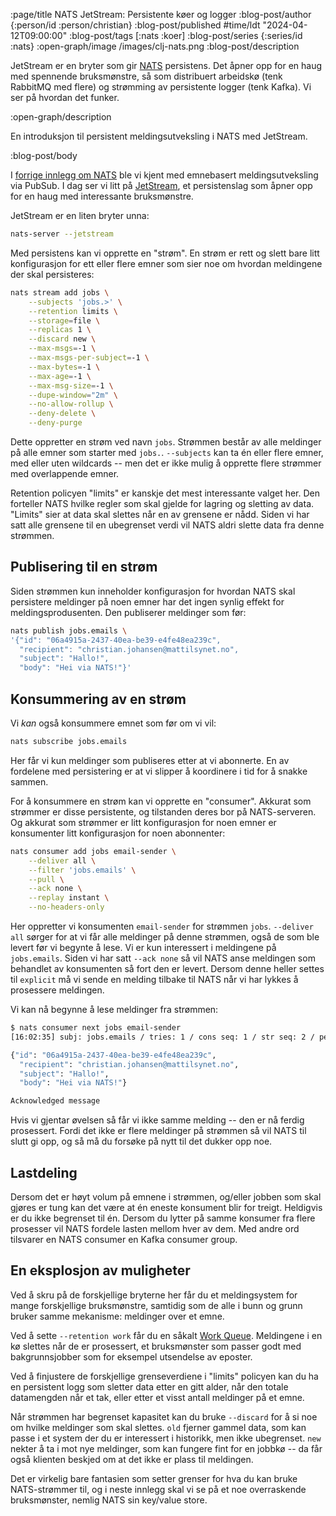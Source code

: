 :page/title NATS JetStream: Persistente køer og logger
:blog-post/author {:person/id :person/christian}
:blog-post/published #time/ldt "2024-04-12T09:00:00"
:blog-post/tags [:nats :koer]
:blog-post/series {:series/id :nats}
:open-graph/image /images/clj-nats.png
:blog-post/description

JetStream er en bryter som gir [NATS](https://nats.io) persistens. Det åpner opp
for en haug med spennende bruksmønstre, så som distribuert arbeidskø (tenk
RabbitMQ med flere) og strømming av persistente logger (tenk Kafka). Vi ser på
hvordan det funker.

:open-graph/description

En introduksjon til persistent meldingsutveksling i NATS med JetStream.

:blog-post/body

I [forrige innlegg om NATS](/intro-til-nats/) ble vi kjent med emnebasert
meldingsutveksling via PubSub. I dag ser vi litt på
[JetStream](https://docs.nats.io/nats-concepts/jetstream), et persistenslag som
åpner opp for en haug med interessante bruksmønstre.

JetStream er en liten bryter unna:

```sh
nats-server --jetstream
```

Med persistens kan vi opprette en "strøm". En strøm er rett og slett bare litt
konfigurasjon for ett eller flere emner som sier noe om hvordan meldingene der
skal persisteres:

```sh
nats stream add jobs \
    --subjects 'jobs.>' \
    --retention limits \
    --storage=file \
    --replicas 1 \
    --discard new \
    --max-msgs=-1 \
    --max-msgs-per-subject=-1 \
    --max-bytes=-1 \
    --max-age=-1 \
    --max-msg-size=-1 \
    --dupe-window="2m" \
    --no-allow-rollup \
    --deny-delete \
    --deny-purge
```

Dette oppretter en strøm ved navn `jobs`. Strømmen består av alle meldinger på
alle emner som starter med `jobs.`. `--subjects` kan ta én eller flere emner,
med eller uten wildcards -- men det er ikke mulig å opprette flere strømmer med
overlappende emner.

Retention policyen "limits" er kanskje det mest interessante valget her. Den
forteller NATS hvilke regler som skal gjelde for lagring og sletting av data.
"Limits" sier at data skal slettes når en av grensene er nådd. Siden vi har satt
alle grensene til en ubegrenset verdi vil NATS aldri slette data fra denne
strømmen.

## Publisering til en strøm

Siden strømmen kun inneholder konfigurasjon for hvordan NATS skal persistere
meldinger på noen emner har det ingen synlig effekt for meldingsprodusenten. Den
publiserer meldinger som før:

```sh
nats publish jobs.emails \
'{"id": "06a4915a-2437-40ea-be39-e4fe48ea239c",
  "recipient": "christian.johansen@mattilsynet.no",
  "subject": "Hallo!",
  "body": "Hei via NATS!"}'
```

## Konsummering av en strøm

Vi _kan_ også konsummere emnet som før om vi vil:

```sh
nats subscribe jobs.emails
```

Her får vi kun meldinger som publiseres etter at vi abonnerte. En av fordelene
med persistering er at vi slipper å koordinere i tid for å snakke sammen.

For å konsummere en strøm kan vi opprette en "consumer". Akkurat som strømmer er
disse persistente, og tilstanden deres bor på NATS-serveren. Og akkurat som
strømmer er litt konfigurasjon for noen emner er konsumenter litt konfigurasjon
for noen abonnenter:

```sh
nats consumer add jobs email-sender \
    --deliver all \
    --filter 'jobs.emails' \
    --pull \
    --ack none \
    --replay instant \
    --no-headers-only
```

Her oppretter vi konsumenten `email-sender` for strømmen `jobs`. `--deliver all`
sørger for at vi får alle meldinger på denne strømmen, også de som ble levert
før vi begynte å lese. Vi er kun interessert i meldingene på `jobs.emails`.
Siden vi har satt `--ack none` så vil NATS anse meldingen som behandlet av
konsumenten så fort den er levert. Dersom denne heller settes til `explicit` må
vi sende en melding tilbake til NATS når vi har lykkes å prosessere meldingen.

Vi kan nå begynne å lese meldinger fra strømmen:

```sh
$ nats consumer next jobs email-sender
[16:02:35] subj: jobs.emails / tries: 1 / cons seq: 1 / str seq: 2 / pending: 1

{"id": "06a4915a-2437-40ea-be39-e4fe48ea239c",
  "recipient": "christian.johansen@mattilsynet.no",
  "subject": "Hallo!",
  "body": "Hei via NATS!"}

Acknowledged message
```

Hvis vi gjentar øvelsen så får vi ikke samme melding -- den er nå ferdig
prosessert. Fordi det ikke er flere meldinger på strømmen så vil NATS til slutt
gi opp, og så må du forsøke på nytt til det dukker opp noe.

## Lastdeling

Dersom det er høyt volum på emnene i strømmen, og/eller jobben som skal gjøres
er tung kan det være at én eneste konsument blir for treigt. Heldigvis er du
ikke begrenset til én. Dersom du lytter på samme konsumer fra flere prosesser
vil NATS fordele lasten mellom hver av dem. Med andre ord tilsvarer en NATS
consumer en Kafka consumer group.

## En eksplosjon av muligheter

Ved å skru på de forskjellige bryterne her får du et meldingsystem for mange
forskjellige bruksmønstre, samtidig som de alle i bunn og grunn bruker samme
mekanisme: meldinger over et emne.

Ved å sette `--retention work` får du en såkalt [Work
Queue](https://docs.nats.io/nats-concepts/core-nats/queue#stream-as-a-queue).
Meldingene i en kø slettes når de er prosessert, et bruksmønster som passer godt
med bakgrunnsjobber som for eksempel utsendelse av eposter.

Ved å finjustere de forskjellige grenseverdiene i "limits" policyen kan du ha en
persistent logg som sletter data etter en gitt alder, når den totale datamengden
når et tak, eller etter et visst antall meldinger på et emne.

Når strømmen har begrenset kapasitet kan du bruke `--discard` for å si noe om
hvilke meldinger som skal slettes. `old` fjerner gammel data, som kan passe i et
system der du er interessert i historikk, men ikke ubegrenset. `new` nekter å ta
i mot nye meldinger, som kan fungere fint for en jobbkø -- da får også klienten
beskjed om at det ikke er plass til meldingen.

Det er virkelig bare fantasien som setter grenser for hva du kan bruke
NATS-strømmer til, og i neste innlegg skal vi se på et noe overraskende
bruksmønster, nemlig NATS sin key/value store.
